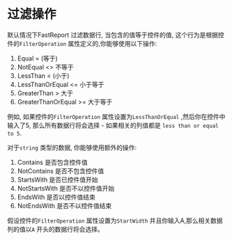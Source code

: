# 过滤操作

默认情况下FastReport 过滤数据行, 当包含的值等于控件的值, 这个行为是根据控件的`FilterOperation` 属性定义的,你能够使用以下操作:

1. Equal  =   (等于)
2. NotEqual <> 不等于
3. LessThan  < (小于)
4. LessThanOrEqual <= 小于等于
5. GreaterThan  >  大于
6. GreaterThanOrEqual >= 大于等于

例如, 如果控件的`FilterOperation` 属性设置为`LessThanOrEqual` ,然后你在控件中输入了5, 那么所有数据行将会选择 - 如果相关的列值都是
`less than or equal to 5`.

对于`string` 类型的数据, 你能够使用额外的操作:

1. Contains  是否包含控件值
2. NotContains 是否不包含控件值
3. StartsWith   是否已控件值开始
4. NotStartsWith 是否不以控件值开始
5. EndsWith 是否以控件值结束
6. NotEndsWith 是否不以控件值结束

假设控件的`FilterOperation` 属性设置为`StartWidth`  并且你输入A,那么相关数据列的值以`A` 开头的数据行将会选择。

